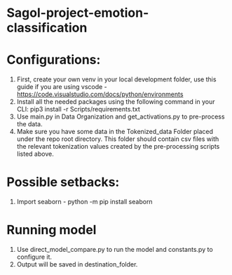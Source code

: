 # Sagol-project-emotion-classification
 
# Configurations:
 1. First, create your own venv in your local development folder, use this guide if you are using vscode - https://code.visualstudio.com/docs/python/environments
 2. Install all the needed packages using the following command in your CLI: pip3 install -r Scripts/requirements.txt
 3. Use main.py in Data Organization and get_activations.py to pre-process the data.
 3. Make sure you have some data in the Tokenized_data Folder placed under the repo root directory. 
 This folder should contain csv files with the relevant tokenization values created by the pre-processing scripts listed above.


# Possible setbacks:
 1. Import seaborn - python -m pip install seaborn


# Running model
 1. Use direct_model_compare.py to run the model and constants.py to configure it.
 2. Output will be saved in destination_folder.
